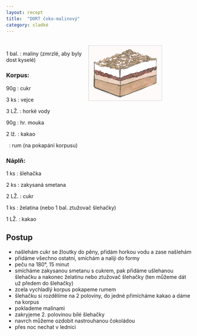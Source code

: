 ```yaml
---
layout: recept
title:  "DORT čoko-malinový"
category: sladké
---
```


<br>

<img src="/img/dort_coko-malinovy.jpg" alt="Dort čoko-malinový" width="200px" style="float: right; margin-right: 80px"/>

<div class="ingredience" markdown="1">

1 bal.
:  maliny (zmrzlé, aby byly dost kyselé)

### Korpus:

90g
: cukr

3 ks
: vejce

3 LŽ.
: horké vody

90g
: hr. mouka

2 lž.
: kakao

&nbsp;
: rum (na pokapání korpusu)

### Náplň:

1 ks
: šlehačka

2 ks
: zakysaná smetana

2 LŽ.
: cukr

1 ks
: želatina (nebo 1 bal. ztužovač šlehačky)

1 LŽ.
: kakao

</div>

## Postup

<div class="postup" markdown="1">  

- našlehám cukr se žloutky do pěny, přidám horkou vodu a zase našlehám
- přidáme všechno ostatní, smíchám a naliji do formy
- peču na 180°, 15 minut
- smícháme zakysanou smetanu s cukrem, pak přidáme ušlehanou šlehačku a nakonec želatinu nebo ztužovač šlehačky (ten můžeme dát už předem do šlehačky)
- zcela vychladlý korpus pokapeme rumem
- šlehačku si rozdělíme na 2 poloviny, do jedné přimícháme kakao a dáme na korpus
- poklademe malinami
- zakryjeme 2. polovinou bílé šlehačky
- navrch můžeme ozdobit nastrouhanou čokoládou 
- přes noc nechat v lednici
     
</div>
